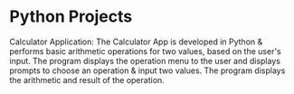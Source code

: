# Python Projects

Calculator Application: The Calculator App is developed in Python & performs basic arithmetic operations for two values, based on the user's input. The program displays the operation menu to the user and displays prompts to choose an operation & input two values. The program displays the arithmetic and result of the operation. 
